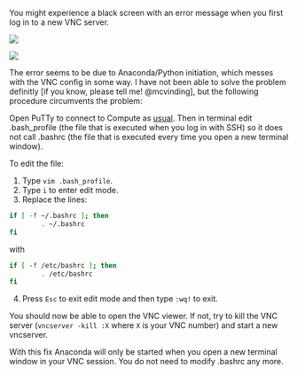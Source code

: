 You might experience a black screen with an error message when you first log in to a new VNC server.

![](https://github.com/natmegsweden/NatMEG_Wiki/blob/main/wiki_images/Fig_1-1.png)

![](https://github.com/natmegsweden/NatMEG_Wiki/blob/main/wiki_images/Fig_2-1.png)

The error seems to be due to Anaconda/Python initiation, which messes with the VNC config in some way. I have not been able to solve the problem definitly [if you know, please tell me! @mcvinding], but the following procedure circumvents the problem:

Open PuTTy to connect to Compute as [usual](https://github.com/natmegsweden/NatMEG_Wiki/wiki/Connect-to-Compute). Then in terminal edit .bash_profile (the file that is executed when you log in with SSH) so it does not call .bashrc (the file that is executed every time you open a new terminal window).

To edit the file:
1. Type `vim .bash_profile`. 
2. Type `i` to enter edit mode.
3. Replace the lines:

````bash
if [ -f ~/.bashrc ]; then
        . ~/.bashrc
fi
````
with 

````bash
if [ -f /etc/bashrc ]; then
        . /etc/bashrc
fi
````
4. Press `Esc` to exit edit mode and then type `:wq!` to exit.

You should now be able to open the VNC viewer. If not, try to kill the VNC server (`vncserver -kill :X` where `X` is your VNC number) and start a new vncserver.

With this fix Anaconda will only be started when you open a new terminal window in your VNC session. You do not need to modify .bashrc any more.